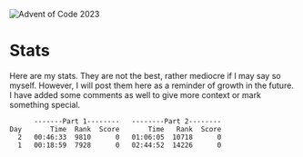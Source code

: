 ![Advent of Code 2023](https://github.com/AlexVialaBellander/advent-of-code/assets/42417723/595e1388-0a7c-4e90-84e7-4adcb08c3306)


# Stats
Here are my stats. They are not the best, rather mediocre if I may say so myself. However, I will post them here as a reminder of growth in the future.
I have added some comments as well to give more context or mark something special.

```
      -------Part 1--------   --------Part 2--------
Day       Time  Rank  Score       Time   Rank  Score
  2   00:46:33  9810      0   01:06:05  10718      0
  1   00:18:59  7928      0   02:44:52  14226      0
```
